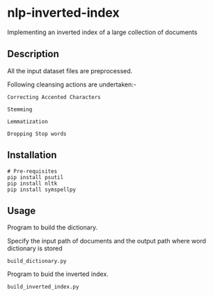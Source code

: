 # nlp-inverted-index
Implementing an inverted index of a large collection of documents

## Description
All the input dataset files are preprocessed.


Following cleansing actions are undertaken:-
```
Correcting Accented Characters
```

```
Stemming
```

```
Lemmatization
```

```
Dropping Stop words
```



## Installation

```console
# Pre-requisites
pip install psutil
pip install nltk
pip install symspellpy
```

## Usage
Program to build the dictionary.


Specify the input path of documents and the output path where word dictionary is stored
```
build_dictionary.py
```

Program to buid the inverted index.


```
build_inverted_index.py
```
